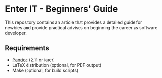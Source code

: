 # Enter IT - Beginners' Guide

This repository contains an article that provides a detailed guide for newbies
and provide practical advises on beginning the career as software developer.

## Requirements

- [Pandoc](https://pandoc.org/) (2.11 or later)
- LaTeX distribution (optional, for PDF output)
- Make (optional, for build scripts)
